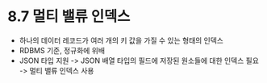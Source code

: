 # 8.7 멀티 밸류 인덱스
- 하나의 데이터 레코드가 여러 개의 키 값을 가질 수 있는 형태의 인덱스
- RDBMS 기준, 정규화에 위배
- JSON 타입 지원 -> JSON 배열 타입의 필드에 저장된 원소들에 대한 인덱스 필요 -> 멀티 밸류 인덱스 사용
